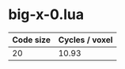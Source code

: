 # big-x-0.lua

| Code size | Cycles / voxel |
| --------- | -------------- |
| 20        | 10.93          |
